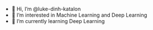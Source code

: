 - 👋 Hi, I’m @luke-dinh-katalon
- 👀 I’m interested in Machine Learning and Deep Learning
- 🌱 I’m currently learning Deep Learning


<!---
luke-dinh-katalon/luke-dinh-katalon is a ✨ special ✨ repository because its `README.md` (this file) appears on your GitHub profile.
You can click the Preview link to take a look at your changes.
--->
